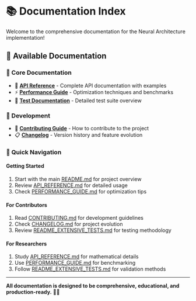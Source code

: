 # 📚 Documentation Index

Welcome to the comprehensive documentation for the Neural Architecture implementation!

## 📖 Available Documentation

### **🎯 Core Documentation**
- 📄 **[API Reference](API_REFERENCE.md)** - Complete API documentation with examples
- ⚡ **[Performance Guide](PERFORMANCE_GUIDE.md)** - Optimization techniques and benchmarks
- 🧪 **[Test Documentation](README_EXTENSIVE_TESTS.md)** - Detailed test suite overview

### **🤝 Development**
- 🤝 **[Contributing Guide](CONTRIBUTING.md)** - How to contribute to the project
- 📋 **[Changelog](CHANGELOG.md)** - Version history and feature evolution

### **🚀 Quick Navigation**

#### **Getting Started**
1. Start with the main [README.md](../README.md) for project overview
2. Review [API_REFERENCE.md](API_REFERENCE.md) for detailed usage
3. Check [PERFORMANCE_GUIDE.md](PERFORMANCE_GUIDE.md) for optimization tips

#### **For Contributors**
1. Read [CONTRIBUTING.md](CONTRIBUTING.md) for development guidelines
2. Check [CHANGELOG.md](CHANGELOG.md) for project evolution
3. Review [README_EXTENSIVE_TESTS.md](README_EXTENSIVE_TESTS.md) for testing methodology

#### **For Researchers**
1. Study [API_REFERENCE.md](API_REFERENCE.md) for mathematical details
2. Use [PERFORMANCE_GUIDE.md](PERFORMANCE_GUIDE.md) for benchmarking
3. Follow [README_EXTENSIVE_TESTS.md](README_EXTENSIVE_TESTS.md) for validation methods

---

**All documentation is designed to be comprehensive, educational, and production-ready.** 🧠✨